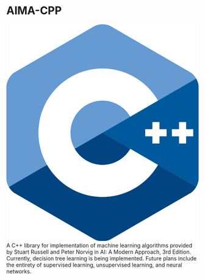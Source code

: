 # AIMA-CPP
![Image of AIMA](https://github.com/LamTDuong/AIMA-CPP/blob/master/Images/1200px-ISO_C++_Logo.svg.png?raw=true)
A C++ library for implementation of machine learning algorithms provided by Stuart Russell and Peter Norvig in AI: A Modern Approach, 3rd Edition.
Currently, decision tree learning is being implemented. Future plans include the entirety of supervised learning, unsupervised learning, and neural networks.

